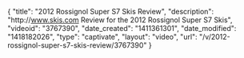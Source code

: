 {
    "title": "2012 Rossignol Super S7 Skis Review",
    "description": "http:\/\/www.skis.com Review for the 2012 Rossignol Super S7 Skis",
    "videoid": "3767390",
    "date_created": "1411361301",
    "date_modified": "1418182026",
    "type": "captivate",
    "layout": "video",
    "url": "\/v\/2012-rossignol-super-s7-skis-review\/3767390"
}